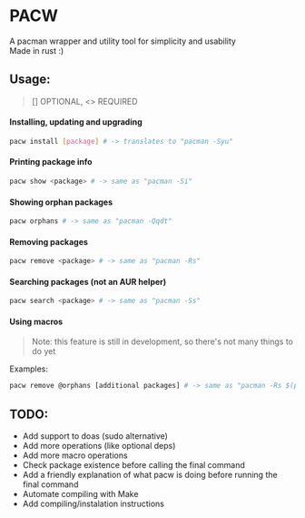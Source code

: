 # PACW
A pacman wrapper and utility tool for simplicity and usability<br/>
Made in rust :)

## Usage:

> [] OPTIONAL, <> REQUIRED
#### Installing, updating and upgrading
```bash
pacw install [package] # -> translates to "pacman -Syu"
```

#### Printing package info
```bash
pacw show <package> # -> same as "pacman -Si"
```

#### Showing orphan packages
```bash
pacw orphans # -> same as "pacman -Qqdt"
```

#### Removing packages
```bash
pacw remove <package> # -> same as "pacman -Rs"
```

#### Searching packages (not an AUR helper)
```bash
pacw search <package> # -> same as "pacman -Ss"
```

#### Using macros
> Note: this feature is still in development, so there's not many things to do yet<br/>

Examples:
```bash
pacw remove @orphans [additional packages] # -> same as "pacman -Rs $(pacman -Qqdt)"
```

## TODO:
- Add support to doas (sudo alternative)
- Add more operations (like optional deps)
- Add more macro operations
- Check package existence before calling the final command
- Add a friendly explanation of what pacw is doing before running the final command
- Automate compiling with Make
- Add compiling/instalation instructions
